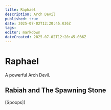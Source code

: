 ```yaml
---
title: Raphael
description: Arch Devil
published: true
date: 2025-07-02T12:20:45.036Z
tags: 
editor: markdown
dateCreated: 2025-07-02T12:20:45.036Z
---
```


# Raphael
A powerful Arch Devil.


## Rabiah and The Spawning Stone
[Spoops](